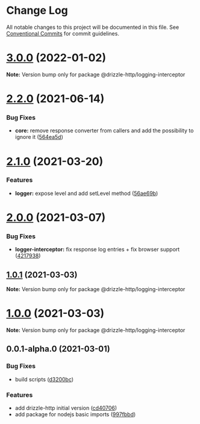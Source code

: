 # Change Log

All notable changes to this project will be documented in this file.
See [Conventional Commits](https://conventionalcommits.org) for commit guidelines.

# [3.0.0](https://github.com/vitorsalgado/drizzle-http/compare/v2.2.0...v3.0.0) (2022-01-02)

**Note:** Version bump only for package @drizzle-http/logging-interceptor





# [2.2.0](https://github.com/vitorsalgado/drizzle-http/compare/v2.1.0...v2.2.0) (2021-06-14)

### Bug Fixes

* **core:** remove response converter from callers and add the possibility to ignore
  it ([564ea5d](https://github.com/vitorsalgado/drizzle-http/commit/564ea5d01d91a42515b91459e9a24b5e13974d1d))

# [2.1.0](https://github.com/vitorsalgado/drizzle-http/compare/v2.0.0...v2.1.0) (2021-03-20)

### Features

* **logger:** expose level and add setLevel
  method ([56ae69b](https://github.com/vitorsalgado/drizzle-http/commit/56ae69b21e0b19cc78c350af27841fed97c51b76))

# [2.0.0](https://github.com/vitorsalgado/drizzle-http/compare/v1.0.1...v2.0.0) (2021-03-07)

### Bug Fixes

* **logger-interceptor:** fix response log entries + fix browser
  support ([4217938](https://github.com/vitorsalgado/drizzle-http/commit/42179387c7a6584087bb2f28d5162baf10d63830))

## [1.0.1](https://github.com/vitorsalgado/drizzle-http/compare/v1.0.0...v1.0.1) (2021-03-03)

**Note:** Version bump only for package @drizzle-http/logging-interceptor

# [1.0.0](https://github.com/vitorsalgado/drizzle-http/compare/v0.0.1-alpha.0...v1.0.0) (2021-03-03)

**Note:** Version bump only for package @drizzle-http/logging-interceptor

## 0.0.1-alpha.0 (2021-03-01)

### Bug Fixes

* build
  scripts ([d3200bc](https://github.com/vitorsalgado/drizzle-http/commit/d3200bc3b879ace2dde75b29200cc0702415ca0d))

### Features

* add drizzle-http initial
  version ([cd40706](https://github.com/vitorsalgado/drizzle-http/commit/cd4070698f62b45931a7e01805fc4e3f3f59b393))
* add package for nodejs basic
  imports ([997fbbd](https://github.com/vitorsalgado/drizzle-http/commit/997fbbd2f39f0a1169dc2e6d781d9006b01f62d0))
